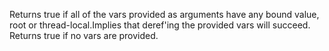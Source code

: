 Returns true if all of the vars provided as arguments have any bound value, root or thread-local.Implies that deref'ing the provided vars will succeed. Returns true if no vars are provided.
